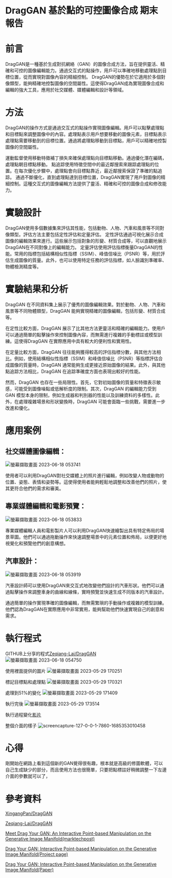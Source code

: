 # DragGAN 基於點的可控圖像合成 期末報告

# 前言
DragGAN是一種基於生成對抗網絡（GAN）的圖像合成方法，旨在提供靈活、精確和可控的圖像編輯能力。通過交互式的點操作，用戶可以準確地移動處理點到目標位置，從而實現對圖像內容的精細控制。 DragGAN的優勢在於它適用於多個對像類型，能夠精確地控製圖像的空間屬性。這使得DragGAN成為實現圖像合成和編輯的強大工具，應用於社交媒體、媒體編輯和設計等領域。

# 方法
DragGAN的操作方式是通過交互式的點操作實現圖像編輯。用戶可以點擊處理點和目標點來調整圖像中的內容。處理點表示用戶想要移動的圖像元素，目標點表示處理點需要移動到的目標位置。通過將處理點移動到目標點，用戶可以精確地控製圖像的空間屬性。

運動監督使用移動特徵補丁損失來確保處理點向目標點移動。通過優化潛在編碼，處理點朝目標點移動。 點追踪使用特徵空間中的最近鄰搜索來跟踪處理點的位置。在每次優化步驟中，處理點會向目標點靠近，最近鄰搜索保證了準確的點追踪。 通過不斷優化，直到處理點達到目標位置，DragGAN實現了用戶對圖像的精細控制。這種交互式的圖像編輯方法提供了靈活、精確和可控的圖像合成和修改能力。

# 實驗設計
DragGAN使用多個數據集來評估其性能，包括動物、人物、汽車和風景等不同對像類型。評估方法主要包括定性評估和定量評估。
定性評估通過可視化展示合成圖像的編輯效果來進行。這些展示包括對象的形變、材質合成等，可以直觀地展示DragGAN在不同對像上的編輯能力。
定量評估使用評估指標衡量DragGAN的性能。常用的指標包括結構相似性指標（SSIM）、峰值信噪比（PSNR）等，用於評估生成圖像的質量。此外，也可以使用特定任務的評估指標，如人臉識別準確率、物體檢測精度等。
    
# 實驗結果和分析
DragGAN 在不同資料集上展示了優秀的圖像編輯效果。對於動物、人物、汽車和風景等不同物體類型，DragGAN 能夠實現精確的圖像編輯，包括形變、材質合成等。

在定性比較方面，DragGAN 展示了比其他方法更靈活和精確的編輯能力。使用戶可以通過簡單的點擊操作來控制圖像內容，而無需進行複雜的手動標註或模型訓練。這使得DragGAN 在實際應用中具有較大的便利性和實用性。

在定量比較方面，DragGAN 往往能夠獲得較高的評估指標分數，與其他方法相比。例如，使用結構相似性指標（SSIM）和峰值信噪比（PSNR）等指標評估合成圖像的質量時，DragGAN 通常能夠生成更接近原始圖像的結果。此外，與其他點追踪方法相比，DragGAN 在追踪準確度方面也表現出較好的性能。

然而，DragGAN 也存在一些局限性。首先，它對初始圖像的質量和特徵表示敏感，可能受到圖像噪點或低解析度的限制。其次，DragGAN 的編輯能力受到 GAN 模型本身的限制，例如生成器和判別器的性能以及訓練資料的多樣性。此外，在處理複雜場景和形狀變換時，DragGAN 可能會面臨一些挑戰，需要進一步改進和優化。

# 應用案例
## 社交媒體圖像編輯：
![螢幕擷取畫面 2023-06-18 053741](https://github.com/Ellinaa/sp111b/assets/99786204/6f812a4f-6b3d-444f-adff-69cfa4439827)

使用者可以利用DragGAN對社交媒體上的照片進行編輯，例如改變人物或動物的位置、姿態、表情和姿勢等。這使得使用者能夠輕鬆地調整和改善他們的照片，使其更符合他們的需求和審美。

## 專業媒體編輯和電影預覽：
![螢幕擷取畫面 2023-06-18 053833](https://github.com/Ellinaa/sp111b/assets/99786204/d6e5c135-9150-4ee3-9d68-c04e423933eb)

專業媒體編輯人員和電影製片人可以利用DragGAN快速繪製出具有特定佈局的場景草圖。他們可以通過拖動操作來快速調整場景中的元素位置和佈局，以便更好地視覺化和預覽他們的創意構想。
    
## 汽車設計：
![螢幕擷取畫面 2023-06-18 053919](https://github.com/Ellinaa/sp111b/assets/99786204/85facda6-e967-41ab-aadc-c2531bb8f741)

汽車設計師可以使用DragGAN來交互式地改變他們設計的汽車形狀。他們可以通過點擊操作來調整車身的曲線和線條，實時預覽並快速生成不同版本的汽車設計。
    
通過簡單的操作實現準確的圖像編輯，而無需繁瑣的手動操作或複雜的模型訓練。他們認為DragGAN在實際應用中非常實用，能夠幫助他們快速實現自己的創意和需求。

# 執行程式
GITHUB上分享的程式[Zeqiang-Lai/DragGAN](https://github.com/Zeqiang-Lai/DragGAN)
![螢幕擷取畫面 2023-06-18 054750](https://github.com/Ellinaa/sp111b/assets/99786204/7bf20eac-158c-454b-970a-c29437d07e80)

使用裡面提供的圖片
![螢幕擷取畫面 2023-05-29 170251](https://github.com/Ellinaa/sp111b/assets/99786204/15cbf22d-9884-4d6d-aef8-cb38809a5465)

標記目標點和處理點
![螢幕擷取畫面 2023-05-29 170321](https://github.com/Ellinaa/sp111b/assets/99786204/f47daa16-816a-4095-b461-27131a2b2161)

處理到51%的變化
![螢幕擷取畫面 2023-05-29 171409](https://github.com/Ellinaa/sp111b/assets/99786204/572a898d-9579-4f29-8977-8dc819792c76)

執行完後
![螢幕擷取畫面 2023-05-29 173514](https://github.com/Ellinaa/sp111b/assets/99786204/ec6a2f22-52fd-4e11-a800-59b1c1626628)

執行過程變化[影片](https://github.com/Ellinaa/sp111b/assets/99786204/7becf6c7-34fe-4e4b-8bf2-bc4b1f1f8720)

整個介面的樣子
![screencapture-127-0-0-1-7860-1685353010458](https://github.com/Ellinaa/sp111b/assets/99786204/874caa70-d566-4104-84b3-c95a3d968ca4)

# 心得
剛開始在網路上看到這個新的GAN覺得很有趣，根本就是高級的修圖軟體，可以自己生成缺少的部分，而且使用方法也很簡單，只要把點標註好稍微調整一下左邊介面的參數就可以了，






# 參考資料
[XingangPan/DragGAN](https://github.com/XingangPan/DragGAN)

[Zeqiang-Lai/DragGAN](https://github.com/Zeqiang-Lai/DragGAN)

[Meet Drag Your GAN: An Interactive Point-based Manipulation on the Generative Image Manifold(marktechpost)](https://www.marktechpost.com/2023/05/20/meet-drag-your-gan-an-interactive-point-based-manipulation-on-the-generative-image-manifold/)

[Drag Your GAN: Interactive Point-based Manipulation on the Generative Image Manifold(Project page)](https://vcai.mpi-inf.mpg.de/projects/DragGAN/)

[Drag Your GAN: Interactive Point-based Manipulation on the Generative Image Manifold(Paper)](https://vcai.mpi-inf.mpg.de/projects/DragGAN/data/paper.pdf)



